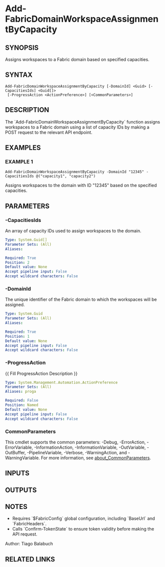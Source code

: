 ﻿---
external help file: FabricTools-help.xml
Module Name: FabricTools
online version:
schema: 2.0.0
---

# Add-FabricDomainWorkspaceAssignmentByCapacity

## SYNOPSIS
Assigns workspaces to a Fabric domain based on specified capacities.

## SYNTAX

```
Add-FabricDomainWorkspaceAssignmentByCapacity [-DomainId] <Guid> [-CapacitiesIds] <Guid[]>
 [-ProgressAction <ActionPreference>] [<CommonParameters>]
```

## DESCRIPTION
The \`Add-FabricDomainWorkspaceAssignmentByCapacity\` function assigns workspaces to a Fabric domain using a list of capacity IDs by making a POST request to the relevant API endpoint.

## EXAMPLES

### EXAMPLE 1
```
Add-FabricDomainWorkspaceAssignmentByCapacity -DomainId "12345" -CapacitiesIds @("capacity1", "capacity2")
```

Assigns workspaces to the domain with ID "12345" based on the specified capacities.

## PARAMETERS

### -CapacitiesIds
An array of capacity IDs used to assign workspaces to the domain.

```yaml
Type: System.Guid[]
Parameter Sets: (All)
Aliases:

Required: True
Position: 2
Default value: None
Accept pipeline input: False
Accept wildcard characters: False
```

### -DomainId
The unique identifier of the Fabric domain to which the workspaces will be assigned.

```yaml
Type: System.Guid
Parameter Sets: (All)
Aliases:

Required: True
Position: 1
Default value: None
Accept pipeline input: False
Accept wildcard characters: False
```

### -ProgressAction
{{ Fill ProgressAction Description }}

```yaml
Type: System.Management.Automation.ActionPreference
Parameter Sets: (All)
Aliases: proga

Required: False
Position: Named
Default value: None
Accept pipeline input: False
Accept wildcard characters: False
```

### CommonParameters
This cmdlet supports the common parameters: -Debug, -ErrorAction, -ErrorVariable, -InformationAction, -InformationVariable, -OutVariable, -OutBuffer, -PipelineVariable, -Verbose, -WarningAction, and -WarningVariable. For more information, see [about_CommonParameters](http://go.microsoft.com/fwlink/?LinkID=113216).

## INPUTS

## OUTPUTS

## NOTES
- Requires \`$FabricConfig\` global configuration, including \`BaseUrl\` and \`FabricHeaders\`.
- Calls \`Confirm-TokenState\` to ensure token validity before making the API request.

Author: Tiago Balabuch

## RELATED LINKS
